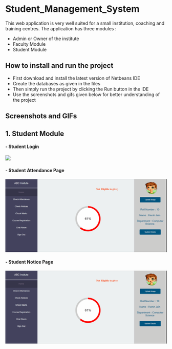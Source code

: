 # Student_Management_System

This web application is very well suited for a small institution, coaching and training centres.
The application has three modules :
- Admin or Owner of the institute
- Faculty Module
- Student Module

## How to install and run the project

- First download and install the latest version of Netbeans IDE
- Create the databases as given in the files
- Then simply run the project by clicking the Run button in the IDE
- Use the screenshots and gifs given below for better understanding of the project

## Screenshots and GIFs
 
## 1. Student Module

#### - Student Login
![](https://github.com/hjain5164/Screenshots/blob/master/Student-Management-System/first.gif)


#### - Student Attendance Page
![](https://github.com/hjain5164/Screenshots/blob/master/Student-Management-System/second.gif)


#### - Student Notice Page
![](https://github.com/hjain5164/Screenshots/blob/master/Student-Management-System/second.gif)
